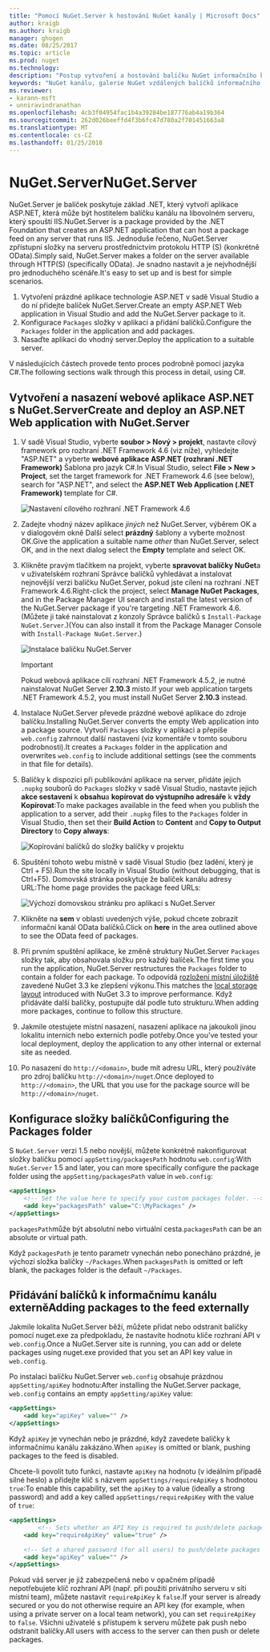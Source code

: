 ```yaml
---
title: "Pomocí NuGet.Server k hostování NuGet kanály | Microsoft Docs"
author: kraigb
ms.author: kraigb
manager: ghogen
ms.date: 08/25/2017
ms.topic: article
ms.prod: nuget
ms.technology: 
description: "Postup vytvoření a hostování balíčku NuGet informačního kanálu na libovolném serveru služby IIS pomocí NuGet.Server, zpřístupnění balíčků prostřednictvím protokolu HTTP a OData."
keywords: "NuGet kanálu, galerie NuGet vzdálených balíčků informačního kanálu, NuGet.Server"
ms.reviewer:
- karann-msft
- unniravindranathan
ms.openlocfilehash: 4cb3f04954fac1b4a39284be187776ab4a19b364
ms.sourcegitcommit: 262d026beeffd4f3b6fc47d780a2f701451663a8
ms.translationtype: MT
ms.contentlocale: cs-CZ
ms.lasthandoff: 01/25/2018
---
```

# <a name="nugetserver"></a><span data-ttu-id="fa1f4-104">NuGet.Server</span><span class="sxs-lookup"><span data-stu-id="fa1f4-104">NuGet.Server</span></span>

<span data-ttu-id="fa1f4-105">NuGet.Server je balíček poskytuje základ .NET, který vytvoří aplikace ASP.NET, která může být hostitelem balíčku kanálu na libovolném serveru, který spouští IIS.</span><span class="sxs-lookup"><span data-stu-id="fa1f4-105">NuGet.Server is a package provided by the .NET Foundation that creates an ASP.NET application that can host a package feed on any server that runs IIS.</span></span> <span data-ttu-id="fa1f4-106">Jednoduše řečeno, NuGet.Server zpřístupní složky na serveru prostřednictvím protokolu HTTP (S) (konkrétně OData).</span><span class="sxs-lookup"><span data-stu-id="fa1f4-106">Simply said, NuGet.Server makes a folder on the server available through HTTP(S) (specifically OData).</span></span> <span data-ttu-id="fa1f4-107">Je snadno nastavit a je nejvhodnější pro jednoduchého scénáře.</span><span class="sxs-lookup"><span data-stu-id="fa1f4-107">It's easy to set up and is best for simple scenarios.</span></span>

1. <span data-ttu-id="fa1f4-108">Vytvoření prázdné aplikace technologie ASP.NET v sadě Visual Studio a do ní přidejte balíček NuGet.Server.</span><span class="sxs-lookup"><span data-stu-id="fa1f4-108">Create an empty ASP.NET Web application in Visual Studio and add the NuGet.Server package to it.</span></span>
1. <span data-ttu-id="fa1f4-109">Konfigurace `Packages` složky v aplikaci a přidání balíčků.</span><span class="sxs-lookup"><span data-stu-id="fa1f4-109">Configure the `Packages` folder in the application and add packages.</span></span>
1. <span data-ttu-id="fa1f4-110">Nasaďte aplikaci do vhodný server.</span><span class="sxs-lookup"><span data-stu-id="fa1f4-110">Deploy the application to a suitable server.</span></span>

<span data-ttu-id="fa1f4-111">V následujících částech provede tento proces podrobně pomocí jazyka C#.</span><span class="sxs-lookup"><span data-stu-id="fa1f4-111">The following sections walk through this process in detail, using C#.</span></span>

## <a name="create-and-deploy-an-aspnet-web-application-with-nugetserver"></a><span data-ttu-id="fa1f4-112">Vytvoření a nasazení webové aplikace ASP.NET s NuGet.Server</span><span class="sxs-lookup"><span data-stu-id="fa1f4-112">Create and deploy an ASP.NET Web application with NuGet.Server</span></span>

1. <span data-ttu-id="fa1f4-113">V sadě Visual Studio, vyberte **soubor > Nový > projekt**, nastavte cílový framework pro rozhraní .NET Framework 4.6 (viz níže), vyhledejte "ASP.NET" a vyberte **webové aplikace ASP.NET (rozhraní .NET Framework)** Šablona pro jazyk C#.</span><span class="sxs-lookup"><span data-stu-id="fa1f4-113">In Visual Studio, select **File > New > Project**, set the target framework for .NET Framework 4.6 (see below), search for "ASP.NET", and select the **ASP.NET Web Application (.NET Framework)** template for C#.</span></span>

    ![Nastavení cílového rozhraní .NET Framework 4.6](media/Hosting_01-NuGet.Server-Set4.6.png)

1. <span data-ttu-id="fa1f4-115">Zadejte vhodný název aplikace *jiných* než NuGet.Server, výběrem OK a v dialogovém okně Další select **prázdný** šablony a vyberte možnost OK.</span><span class="sxs-lookup"><span data-stu-id="fa1f4-115">Give the application a suitable name *other* than NuGet.Server, select OK, and in the next dialog select the **Empty** template and select OK.</span></span>

1. <span data-ttu-id="fa1f4-116">Klikněte pravým tlačítkem na projekt, vyberte **spravovat balíčky NuGet**a v uživatelském rozhraní Správce balíčků vyhledávat a instalovat nejnovější verzi balíčku NuGet.Server, pokud jste cílení na rozhraní .NET Framework 4.6.</span><span class="sxs-lookup"><span data-stu-id="fa1f4-116">Right-click the project, select **Manage NuGet Packages**, and in the Package Manager UI search and install the latest version of the NuGet.Server package if you're targeting .NET Framework 4.6.</span></span> <span data-ttu-id="fa1f4-117">(Můžete ji také nainstalovat z konzoly Správce balíčků s `Install-Package NuGet.Server`.)</span><span class="sxs-lookup"><span data-stu-id="fa1f4-117">(You can also install it from the Package Manager Console with `Install-Package NuGet.Server`.)</span></span>

    ![Instalace balíčku NuGet.Server](media/Hosting_02-NuGet.Server-Package.png)

    > [!Important]
    > <span data-ttu-id="fa1f4-119">Pokud webová aplikace cílí rozhraní .NET Framework 4.5.2, je nutné nainstalovat NuGet Server **2.10.3** místo.</span><span class="sxs-lookup"><span data-stu-id="fa1f4-119">If your web application targets .NET Framework 4.5.2, you must install NuGet Server **2.10.3** instead.</span></span>

1. <span data-ttu-id="fa1f4-120">Instalace NuGet.Server převede prázdné webové aplikace do zdroje balíčku.</span><span class="sxs-lookup"><span data-stu-id="fa1f4-120">Installing NuGet.Server converts the empty Web application into a package source.</span></span> <span data-ttu-id="fa1f4-121">Vytvoří `Packages` složky v aplikaci a přepíše `web.config` zahrnout další nastavení (viz komentáře v tomto souboru podrobnosti).</span><span class="sxs-lookup"><span data-stu-id="fa1f4-121">It creates a `Packages` folder in the application and overwrites `web.config` to include additional settings (see the comments in that file for details).</span></span>

1. <span data-ttu-id="fa1f4-122">Balíčky k dispozici při publikování aplikace na server, přidáte jejich `.nupkg` souborů do `Packages` složky v sadě Visual Studio, nastavte jejich **akce sestavení** k **obsahu**a **kopírovat do výstupního adresáře** k **vždy Kopírovat**:</span><span class="sxs-lookup"><span data-stu-id="fa1f4-122">To make packages available in the feed when you publish the application to a server, add their `.nupkg` files to the `Packages` folder in Visual Studio, then set their **Build Action** to **Content** and **Copy to Output Directory** to **Copy always**:</span></span>

    ![Kopírování balíčků do složky balíčky v projektu](media/Hosting_03-NuGet.Server-Package-Folder.png)

1. <span data-ttu-id="fa1f4-124">Spuštění tohoto webu místně v sadě Visual Studio (bez ladění, který je Ctrl + F5).</span><span class="sxs-lookup"><span data-stu-id="fa1f4-124">Run the site locally in Visual Studio (without debugging, that is Ctrl+F5).</span></span> <span data-ttu-id="fa1f4-125">Domovská stránka poskytuje že balíček kanálu adresy URL:</span><span class="sxs-lookup"><span data-stu-id="fa1f4-125">The home page provides the package feed URLs:</span></span>

    ![Výchozí domovskou stránku pro aplikaci s NuGet.Server](media/Hosting_04-NuGet.Server-FeedHomePage.png)

1. <span data-ttu-id="fa1f4-127">Klikněte na **sem** v oblasti uvedených výše, pokud chcete zobrazit informační kanál OData balíčků.</span><span class="sxs-lookup"><span data-stu-id="fa1f4-127">Click on **here** in the area outlined above to see the OData feed of packages.</span></span>

1. <span data-ttu-id="fa1f4-128">Při prvním spuštění aplikace, ke změně struktury NuGet.Server `Packages` složky tak, aby obsahovala složku pro každý balíček.</span><span class="sxs-lookup"><span data-stu-id="fa1f4-128">The first time you run the application, NuGet.Server restructures the `Packages` folder to contain a folder for each package.</span></span> <span data-ttu-id="fa1f4-129">To odpovídá [rozložení místní úložiště](http://blog.nuget.org/20151118/nuget-3.3.html#folder-based-repository-commands) zavedené NuGet 3.3 ke zlepšení výkonu.</span><span class="sxs-lookup"><span data-stu-id="fa1f4-129">This matches the [local storage layout](http://blog.nuget.org/20151118/nuget-3.3.html#folder-based-repository-commands) introduced with NuGet 3.3 to improve performance.</span></span> <span data-ttu-id="fa1f4-130">Když přidáváte další balíčky, postupujte dál podle tuto strukturu.</span><span class="sxs-lookup"><span data-stu-id="fa1f4-130">When adding more packages, continue to follow this structure.</span></span>

1. <span data-ttu-id="fa1f4-131">Jakmile otestujete místní nasazení, nasazení aplikace na jakoukoli jinou lokalitu interních nebo externích podle potřeby.</span><span class="sxs-lookup"><span data-stu-id="fa1f4-131">Once you've tested your local deployment, deploy the application to any other internal or external site as needed.</span></span>
1. <span data-ttu-id="fa1f4-132">Po nasazení do `http://<domain>`, bude mít adresu URL, který používáte pro zdroj balíčku `http://<domain>/nuget`.</span><span class="sxs-lookup"><span data-stu-id="fa1f4-132">Once deployed to `http://<domain>`, the URL that you use for the package source will be `http://<domain>/nuget`.</span></span>

## <a name="configuring-the-packages-folder"></a><span data-ttu-id="fa1f4-133">Konfigurace složky balíčků</span><span class="sxs-lookup"><span data-stu-id="fa1f4-133">Configuring the Packages folder</span></span>

<span data-ttu-id="fa1f4-134">S `NuGet.Server` verzi 1.5 nebo novější, můžete konkrétně nakonfigurovat složky balíčku pomocí `appSetting/packagesPath` hodnotu `web.config`:</span><span class="sxs-lookup"><span data-stu-id="fa1f4-134">With `NuGet.Server` 1.5 and later, you can more specifically configure the package folder using the `appSetting/packagesPath` value in `web.config`:</span></span>

```xml
<appSettings>
    <!-- Set the value here to specify your custom packages folder. -->
    <add key="packagesPath" value="C:\MyPackages" />
</appSettings>
```

<span data-ttu-id="fa1f4-135">`packagesPath`může být absolutní nebo virtuální cesta.</span><span class="sxs-lookup"><span data-stu-id="fa1f4-135">`packagesPath` can be an absolute or virtual path.</span></span>

<span data-ttu-id="fa1f4-136">Když `packagesPath` je tento parametr vynechán nebo ponecháno prázdné, je výchozí složka balíčky `~/Packages`.</span><span class="sxs-lookup"><span data-stu-id="fa1f4-136">When `packagesPath` is omitted or left blank, the packages folder is the default `~/Packages`.</span></span>

## <a name="adding-packages-to-the-feed-externally"></a><span data-ttu-id="fa1f4-137">Přidávání balíčků k informačnímu kanálu externě</span><span class="sxs-lookup"><span data-stu-id="fa1f4-137">Adding packages to the feed externally</span></span>

<span data-ttu-id="fa1f4-138">Jakmile lokalita NuGet.Server běží, můžete přidat nebo odstranit balíčky pomocí nuget.exe za předpokladu, že nastavíte hodnotu klíče rozhraní API v `web.config`.</span><span class="sxs-lookup"><span data-stu-id="fa1f4-138">Once a NuGet.Server site is running, you can add or delete packages using nuget.exe provided that you set an API key value in `web.config`.</span></span>

<span data-ttu-id="fa1f4-139">Po instalaci balíčku NuGet.Server `web.config` obsahuje prázdnou `appSetting/apiKey` hodnotu:</span><span class="sxs-lookup"><span data-stu-id="fa1f4-139">After installing the NuGet.Server package, `web.config` contains an empty `appSetting/apiKey` value:</span></span>

```xml
<appSettings>
    <add key="apiKey" value="" />
</appSettings>
```

<span data-ttu-id="fa1f4-140">Když `apiKey` je vynechán nebo je prázdné, když zavedete balíčky k informačnímu kanálu zakázáno.</span><span class="sxs-lookup"><span data-stu-id="fa1f4-140">When `apiKey` is omitted or blank, pushing packages to the feed is disabled.</span></span>

<span data-ttu-id="fa1f4-141">Chcete-li povolit tuto funkci, nastavte `apiKey` na hodnotu (v ideálním případě silné heslo) a přidejte klíč s názvem `appSettings/requireApiKey` s hodnotou `true`:</span><span class="sxs-lookup"><span data-stu-id="fa1f4-141">To enable this capability, set the `apiKey` to a value (ideally a strong password) and add a key called `appSettings/requireApiKey` with the value of `true`:</span></span>

```xml
<appSettings>
        <!-- Sets whether an API Key is required to push/delete packages -->
    <add key="requireApiKey" value="true" />

    <!-- Set a shared password (for all users) to push/delete packages -->
    <add key="apiKey" value="" />
</appSettings>
```

<span data-ttu-id="fa1f4-142">Pokud váš server je již zabezpečená nebo v opačném případě nepotřebujete klíč rozhraní API (např. při použití privátního serveru v síti místní team), můžete nastavit `requireApiKey` k `false`.</span><span class="sxs-lookup"><span data-stu-id="fa1f4-142">If your server is already secured or you do not otherwise require an API key (for example, when using a private server on a local team network), you can set `requireApiKey` to `false`.</span></span> <span data-ttu-id="fa1f4-143">Všichni uživatelé s přístupem k serveru můžete pak push nebo odstranit balíčky.</span><span class="sxs-lookup"><span data-stu-id="fa1f4-143">All users with access to the server can then push or delete packages.</span></span>